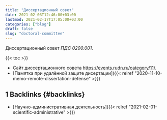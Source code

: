 ```yaml
---
title: "Диссертационный совет"
date: 2021-02-03T12:46:00+03:00
lastmod: 2021-02-17T17:05:00+03:00
categories: ["blog"]
draft: false
slug: "doctoral-committee"
---
```


Диссертационный совет _ПДС 0200.001_.

<!--more-->

{{< toc >}}

-   Сайт диссертационного совета <https://events.rudn.ru/category/11/>.
-   [Памятка при удалённой защите дисертации]({{< relref "2020-11-10-memo-remote-dissertation-defense" >}})


## <span class="section-num">1</span> Backlinks {#backlinks}

-   [Научно-административная деятельность]({{< relref "2021-02-01-scientific-administrative" >}})
